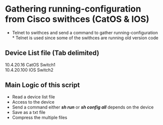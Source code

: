 # Gathering running-configuration from Cisco swithces (CatOS & IOS)

  - Telnet to swithces and send a command to gather running-configuration  
  \* Telnet is used since some of the swithces are running old version code  


## Device List file (Tab delimited)
10.4.20.16 CatOS Switch1  
10.4.20.100 IOS Switch2

## Main Logic of this script  
  - Read a device list file  
  - Access to the device  
  - Send a command either <em><strong>sh run</strong></em> or <em><strong>sh config all</strong></em> depends on the device
  - Save as a txt file
  - Compress the multiple files
